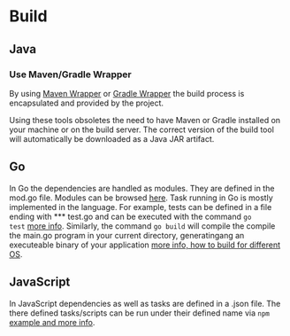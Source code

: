 # Build

## Java

### Use Maven/Gradle Wrapper

By using [Maven Wrapper](https://github.com/apache/maven-wrapper) or [Gradle Wrapper](https://docs.gradle.org/current/userguide/gradle_wrapper.html)
the build process is encapsulated and provided by the project.

Using these tools obsoletes the need to have Maven or Gradle installed on your machine or on the build server.
The correct version of the build tool will automatically be downloaded as a Java JAR artifact.

## Go

In Go the dependencies are handled as modules. They are defined in the mod.go file. Modules can be browsed [here](https://pkg.go.dev/).
Task running in Go is mostly implemented in the language. For example, tests can be defined in a file ending with *** test.go and can be executed with the command <code>go test</code> [more info](https://go.dev/doc/tutorial/add-a-test). Similarly, the command <code>go build</code> will compile the compile the main.go program in your current directory, generatingang an executeable binary of your application [more info, how to build for different OS](https://www.digitalocean.com/community/tutorials/building-go-applications-for-different-operating-systems-and-architectures).

## JavaScript

In JavaScript dependencies as well as tasks are defined in a .json file. The there defined tasks/scripts can be run under their defined name via <code>npm</code> [example and more info](https://blog.jayway.com/2014/03/28/running-scripts-with-npm/).
